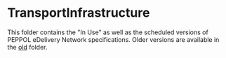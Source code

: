 # TransportInfrastructure 

This folder contains the "In Use" as well as the scheduled versions of PEPPOL eDelivery Network specifications.
Older versions are available in the [old](https://github.com/OpenPEPPOL/documentation/tree/master/TransportInfrastructure/old) folder.
 